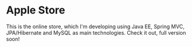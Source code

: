 # Apple Store
This is the online store, which I'm developing using Java EE, Spring MVC, JPA/Hibernate and MySQL as main technologies.
Check it out, full version soon!
